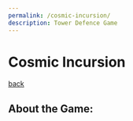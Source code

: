 ```yaml
---
permalink: /cosmic-incursion/
description: Tower Defence Game
---
```

# Cosmic Incursion

[back](https://banrescoding.github.io/Portfolio/)

## About the Game:
